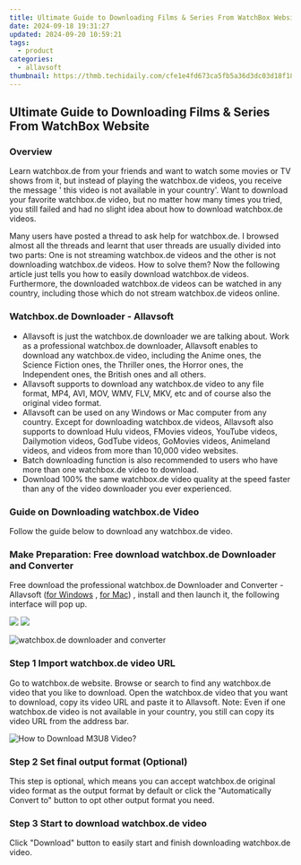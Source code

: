 ```yaml
---
title: Ultimate Guide to Downloading Films & Series From WatchBox Website
date: 2024-09-18 19:31:27
updated: 2024-09-20 10:59:21
tags:
  - product
categories:
  - allavsoft
thumbnail: https://thmb.techidaily.com/cfe1e4fd673ca5fb5a36d3dc03d18f188db6311040ef6f07e920236b71a10c10.jpg
---
```


## Ultimate Guide to Downloading Films & Series From WatchBox Website

### Overview

Learn watchbox.de from your friends and want to watch some movies or TV shows from it, but instead of playing the watchbox.de videos, you receive the message ' this video is not available in your country'. Want to download your favorite watchbox.de video, but no matter how many times you tried, you still failed and had no slight idea about how to download watchbox.de videos.

Many users have posted a thread to ask help for watchbox.de. I browsed almost all the threads and learnt that user threads are usually divided into two parts: One is not streaming watchbox.de videos and the other is not downloading watchbox.de videos. How to solve them? Now the following article just tells you how to easily download watchbox.de videos. Furthermore, the downloaded watchbox.de videos can be watched in any country, including those which do not stream watchbox.de videos online.

### Watchbox.de Downloader - Allavsoft

* Allavsoft is just the watchbox.de downloader we are talking about. Work as a professional watchbox.de downloader, Allavsoft enables to download any watchbox.de video, including the Anime ones, the Science Fiction ones, the Thriller ones, the Horror ones, the Independent ones, the British ones and all others.
* Allavsoft supports to download any watchbox.de video to any file format, MP4, AVI, MOV, WMV, FLV, MKV, etc and of course also the original video format.
* Allavsoft can be used on any Windows or Mac computer from any country. Except for downloading watchbox.de videos, Allavsoft also supports to download Hulu videos, FMovies videos, YouTube videos, Dailymotion videos, GodTube videos, GoMovies videos, Animeland videos, and videos from more than 10,000 video websites.
* Batch downloading function is also recommended to users who have more than one watchbox.de video to download.
* Download 100% the same watchbox.de video quality at the speed faster than any of the video downloader you ever experienced.

### Guide on Downloading watchbox.de Video

Follow the guide below to download any watchbox.de video.

### Make Preparation: Free download watchbox.de Downloader and Converter

Free download the professional watchbox.de Downloader and Converter - Allavsoft ([for Windows](https://tools.techidaily.com/allavsoft/products/) , [for Mac](https://tools.techidaily.com/allavsoft/products/)) , install and then launch it, the following interface will pop up.

[![](https://www.allavsoft.com/how-to/../images/how-to/free-download-win.jpg)](https://tools.techidaily.com/allavsoft/products/) [![](https://www.allavsoft.com/how-to/../images/how-to/free-download-mac.jpg)](https://tools.techidaily.com/allavsoft/products/)

![watchbox.de downloader and converter](https://www.allavsoft.com/how-to/../images/allavsoft/screen-shot-600.jpg)

### Step 1 Import watchbox.de video URL

Go to watchbox.de website. Browse or search to find any watchbox.de video that you like to download. Open the watchbox.de video that you want to download, copy its video URL and paste it to Allavsoft. Note: Even if one watchbox.de video is not available in your country, you still can copy its video URL from the address bar.

![How to Download M3U8 Video?](https://www.allavsoft.com/how-to/../images/how-to/download-rtmp-video/download-rtmp-video.jpg)

### Step 2 Set final output format (Optional)

This step is optional, which means you can accept watchbox.de original video format as the output format by default or click the "Automatically Convert to" button to opt other output format you need.

### Step 3 Start to download watchbox.de video

Click "Download" button to easily start and finish downloading watchbox.de video.

<ins class="adsbygoogle"
     style="display:block"
     data-ad-format="autorelaxed"
     data-ad-client="ca-pub-7571918770474297"
     data-ad-slot="1223367746"></ins>



<ins class="adsbygoogle"
     style="display:block"
     data-ad-client="ca-pub-7571918770474297"
     data-ad-slot="8358498916"
     data-ad-format="auto"
     data-full-width-responsive="true"></ins>
